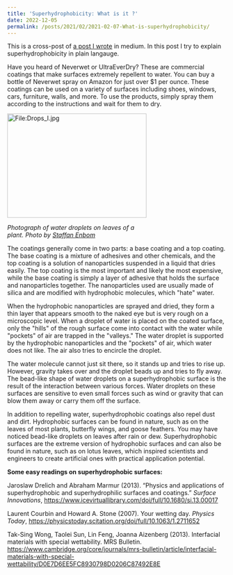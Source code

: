 ```yaml
---
title: 'Superhydrophobicity: What is it ?'
date: 2022-12-05
permalink: /posts/2021/02/2021-02-07-What-is-superhydrophobicity/ 
---
```

This is a cross-post of [a post I wrote](https://medium.com/@mahmutruzi/super-hydrophobic-coatings-what-are-they-and-how-they-work-eeb9a6f91966) in medium. In this post I try to explain superhydrophobicity in plain langauge.  

Have you heard of Neverwet or UltraEverDry? These are commercial coatings that make surfaces extremely repellent to water. You can buy a bottle of Neverwet spray on Amazon for just over $1 per ounce. These coatings can be used on a variety of surfaces including shoes, windows, cars, furniture, walls, and more. To use the products, simply spray them according to the instructions and wait for them to dry.


<div class="wp-caption aligncenter" style="width: 330px; border: 0;">
  <p>
    <img class="aligncenter" src="https://upload.wikimedia.org/wikipedia/commons/thumb/f/f4/Drops_I.jpg/800px-Drops_I.jpg" alt="File:Drops_I.jpg" width="320" height="240" />
  </p>
  
  <p class="wp-caption-text">
    <em>Photograph of water droplets on leaves of a plant. Photo by <a href="https://commons.wikimedia.org/wiki/File:Drops_I.jpg">Staffan Enbom</a></em>
  </p>
</div>


The coatings generally come in two parts: a base coating and a top coating. The base coating is a mixture of adhesives and other chemicals, and the top coating is a solution of nanoparticles suspended in a liquid that dries easily. The top coating is the most important and likely the most expensive, while the base coating is simply a layer of adhesive that holds the surface and nanoparticles together. The nanoparticles used are usually made of silica and are modified with hydrophobic molecules, which "hate" water.

When the hydrophobic nanoparticles are sprayed and dried, they form a thin layer that appears smooth to the naked eye but is very rough on a microscopic level. When a droplet of water is placed on the coated surface, only the "hills" of the rough surface come into contact with the water while "pockets" of air are trapped in the "valleys." The water droplet is supported by the hydrophobic nanoparticles and the "pockets" of air, which water does not like. The air also tries to encircle the droplet.

The water molecule cannot just sit there, so it stands up and tries to rise up. However, gravity takes over and the droplet beads up and tries to fly away. The bead-like shape of water droplets on a superhydrophobic surface is the result of the interaction between various forces. Water droplets on these surfaces are sensitive to even small forces such as wind or gravity that can blow them away or carry them off the surface.

In addition to repelling water, superhydrophobic coatings also repel dust and dirt. Hydrophobic surfaces can be found in nature, such as on the leaves of most plants, butterfly wings, and goose feathers. You may have noticed bead-like droplets on leaves after rain or dew. Superhydrophobic surfaces are the extreme version of hydrophobic surfaces and can also be found in nature, such as on lotus leaves, which inspired scientists and engineers to create artificial ones with practical application potential.


**Some easy readings on superhydrophobic surfaces:**

Jaroslaw Drelich and  Abraham Marmur (2013). “Physics and applications of superhydrophobic and superhydrophilic surfaces and coatings.” _Surface Innovations_, <https://www.icevirtuallibrary.com/doi/full/10.1680/si.13.00017>

Laurent Courbin and Howard A. Stone (2007). Your wetting day. _Physics Today_,  <https://physicstoday.scitation.org/doi/full/10.1063/1.2711652>

Tak-Sing Wong, Taolei Sun, Lin Feng, Joanna Aizenberg (2013). Interfacial materials with special wettability. MRS Bulletin. <https://www.cambridge.org/core/journals/mrs-bulletin/article/interfacial-materials-with-special-wettability/D0E7D6EE5FC8930798D0206C87492E8E>

